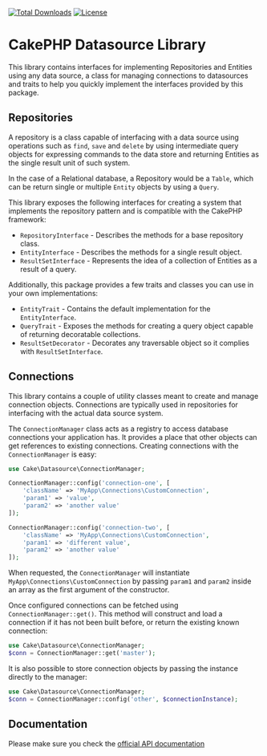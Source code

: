 [![Total Downloads](https://img.shields.io/packagist/dt/cakephp/datasource.svg?style=flat-square)](https://packagist.org/packages/cakephp/datasource)
[![License](https://img.shields.io/badge/license-MIT-blue.svg?style=flat-square)](LICENSE.txt)

# CakePHP Datasource Library

This library contains interfaces for implementing Repositories and Entities using any data source,
a class for managing connections to datasources and traits to help you quickly implement the
interfaces provided by this package.

## Repositories

A repository is a class capable of interfacing with a data source using operations such as
`find`, `save` and  `delete` by using intermediate query objects for expressing commands to
the data store and returning Entities as the single result unit of such system.

In the case of a Relational database, a Repository would be a `Table`, which can be return single
or multiple `Entity` objects by using a `Query`.

This library exposes the following interfaces for creating a system that implements the
repository pattern and is compatible with the CakePHP framework:

* `RepositoryInterface` - Describes the methods for a base repository class.
* `EntityInterface` - Describes the methods for a single result object.
* `ResultSetInterface` - Represents the idea of a collection of Entities as a result of a query.

Additionally, this package provides a few traits and classes you can use in your own implementations:

* `EntityTrait` - Contains the default implementation for the `EntityInterface`.
* `QueryTrait` - Exposes the methods for creating a query object capable of returning decoratable collections.
* `ResultSetDecorator` - Decorates any traversable object so it complies with `ResultSetInterface`.


## Connections

This library contains a couple of utility classes meant to create and manage
connection objects. Connections are typically used in repositories for
interfacing with the actual data source system.

The `ConnectionManager` class acts as a registry to access database connections
your application has. It provides a place that other objects can get references
to existing connections. Creating connections with the `ConnectionManager` is
easy:

```php
use Cake\Datasource\ConnectionManager;

ConnectionManager::config('connection-one', [
    'className' => 'MyApp\Connections\CustomConnection',
    'param1' => 'value',
    'param2' => 'another value'
]);

ConnectionManager::config('connection-two', [
    'className' => 'MyApp\Connections\CustomConnection',
    'param1' => 'different value',
    'param2' => 'another value'
]);
```

When requested, the `ConnectionManager` will instantiate
`MyApp\Connections\CustomConnection` by passing `param1` and `param2` inside an
array as the first argument of the constructor.

Once configured connections can be fetched using `ConnectionManager::get()`.
This method will construct and load a connection if it has not been built
before, or return the existing known connection:

```php
use Cake\Datasource\ConnectionManager;
$conn = ConnectionManager::get('master');
```

It is also possible to store connection objects by passing the instance directly to the manager:

```php
use Cake\Datasource\ConnectionManager;
$conn = ConnectionManager::config('other', $connectionInstance);
```

## Documentation

Please make sure you check the [official API documentation](https://api.cakephp.org/3.x/namespace-Cake.Datasource.html)
